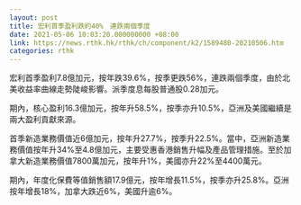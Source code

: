 ```yaml
---
layout: post
title: 宏利首季盈利跌約40%　連跌兩個季度
date: 2021-05-06 10:03:20.000000000 +08:00
link: https://news.rthk.hk/rthk/ch/component/k2/1589480-20210506.htm
categories: rthk
---
```


宏利首季盈利7.8億加元，按年跌39.6%，按季更跌56%，連跌兩個季度，由於北美收益率曲線走勢陡峻影響。派季度息每股普通股0.28加元。

期內，核心盈利16.3億加元，按年升58.5%，按季亦升10.5%，亞洲及美國繼續是兩大盈利貢獻來源。

首季新造業務價值近6億加元，按年升27.7%，按季升22.5%。當中，亞洲新造業務價值按年升34%至4.8億加元，主要受惠香港銷售升幅及產品管理措施。至於加拿大新造業務價值7800萬加元，按年升1%，美國亦升22%至4400萬元。

期內，年度化保費等值銷售額17.9億元，按年增長11.5%，按季亦升25.8%。亞洲按年增長18%，加拿大跌近6%，美國升逾6%。
